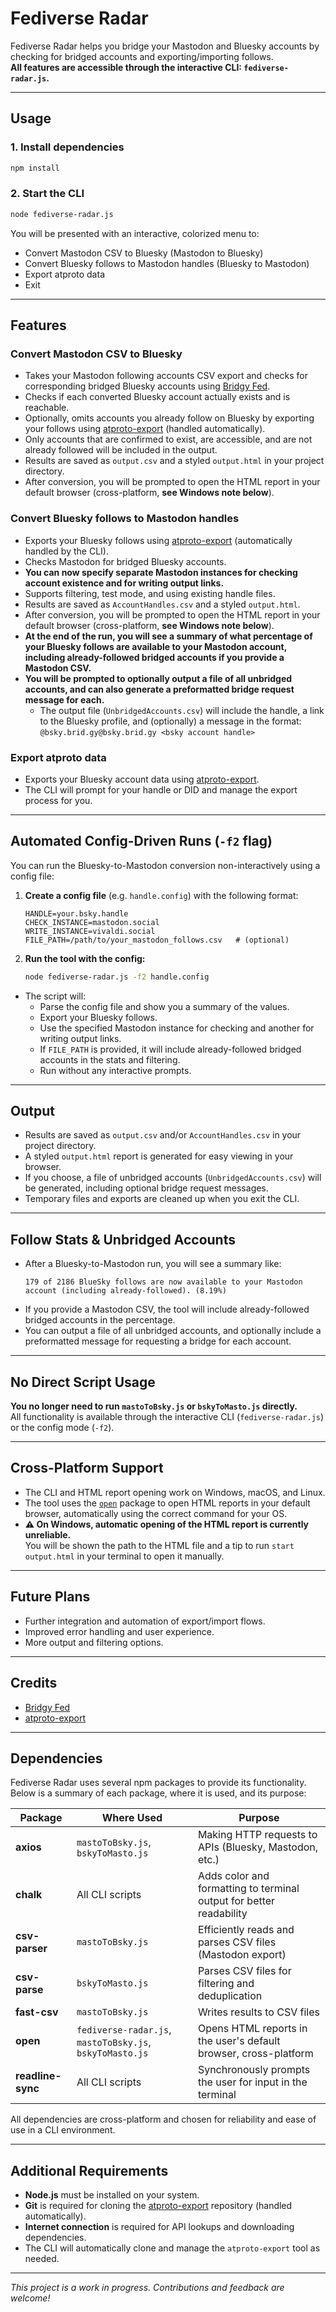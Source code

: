 # Fediverse Radar

Fediverse Radar helps you bridge your Mastodon and Bluesky accounts by checking for bridged accounts and exporting/importing follows.  
**All features are accessible through the interactive CLI: `fediverse-radar.js`.**

---

## Usage

### 1. Install dependencies

```sh
npm install
```

### 2. Start the CLI

```sh
node fediverse-radar.js
```

You will be presented with an interactive, colorized menu to:

- Convert Mastodon CSV to Bluesky (Mastodon to Bluesky)
- Convert Bluesky follows to Mastodon handles (Bluesky to Mastodon)
- Export atproto data
- Exit

---

## Features

### Convert Mastodon CSV to Bluesky

- Takes your Mastodon following accounts CSV export and checks for corresponding bridged Bluesky accounts using [Bridgy Fed](https://fed.brid.gy/).
- Checks if each converted Bluesky account actually exists and is reachable.
- Optionally, omits accounts you already follow on Bluesky by exporting your follows using [atproto-export](https://github.com/rdp-studio/atproto-export) (handled automatically).
- Only accounts that are confirmed to exist, are accessible, and are not already followed will be included in the output.
- Results are saved as `output.csv` and a styled `output.html` in your project directory.
- After conversion, you will be prompted to open the HTML report in your default browser (cross-platform, **see Windows note below**).

### Convert Bluesky follows to Mastodon handles

- Exports your Bluesky follows using [atproto-export](https://github.com/rdp-studio/atproto-export) (automatically handled by the CLI).
- Checks Mastodon for bridged Bluesky accounts.
- **You can now specify separate Mastodon instances for checking account existence and for writing output links.**
- Supports filtering, test mode, and using existing handle files.
- Results are saved as `AccountHandles.csv` and a styled `output.html`.
- After conversion, you will be prompted to open the HTML report in your default browser (cross-platform, **see Windows note below**).
- **At the end of the run, you will see a summary of what percentage of your Bluesky follows are available to your Mastodon account, including already-followed bridged accounts if you provide a Mastodon CSV.**
- **You will be prompted to optionally output a file of all unbridged accounts, and can also generate a preformatted bridge request message for each.**  
  - The output file (`UnbridgedAccounts.csv`) will include the handle, a link to the Bluesky profile, and (optionally) a message in the format:  
    `@bsky.brid.gy@bsky.brid.gy <bsky account handle>`

### Export atproto data

- Exports your Bluesky account data using [atproto-export](https://github.com/rdp-studio/atproto-export).
- The CLI will prompt for your handle or DID and manage the export process for you.

---

## Automated Config-Driven Runs (`-f2` flag)

You can run the Bluesky-to-Mastodon conversion non-interactively using a config file:

1. **Create a config file** (e.g. `handle.config`) with the following format:
    ```
    HANDLE=your.bsky.handle
    CHECK_INSTANCE=mastodon.social
    WRITE_INSTANCE=vivaldi.social
    FILE_PATH=/path/to/your_mastodon_follows.csv   # (optional)
    ```

2. **Run the tool with the config:**
    ```sh
    node fediverse-radar.js -f2 handle.config
    ```

- The script will:
  - Parse the config file and show you a summary of the values.
  - Export your Bluesky follows.
  - Use the specified Mastodon instance for checking and another for writing output links.
  - If `FILE_PATH` is provided, it will include already-followed bridged accounts in the stats and filtering.
  - Run without any interactive prompts.

---

## Output

- Results are saved as `output.csv` and/or `AccountHandles.csv` in your project directory.
- A styled `output.html` report is generated for easy viewing in your browser.
- If you choose, a file of unbridged accounts (`UnbridgedAccounts.csv`) will be generated, including optional bridge request messages.
- Temporary files and exports are cleaned up when you exit the CLI.

---

## Follow Stats & Unbridged Accounts

- After a Bluesky-to-Mastodon run, you will see a summary like:
  ```
  179 of 2186 BlueSky follows are now available to your Mastodon account (including already-followed). (8.19%)
  ```
- If you provide a Mastodon CSV, the tool will include already-followed bridged accounts in the percentage.
- You can output a file of all unbridged accounts, and optionally include a preformatted message for requesting a bridge for each account.

---

## No Direct Script Usage

**You no longer need to run `mastoToBsky.js` or `bskyToMasto.js` directly.**  
All functionality is available through the interactive CLI (`fediverse-radar.js`) or the config mode (`-f2`).

---

## Cross-Platform Support

- The CLI and HTML report opening work on Windows, macOS, and Linux.
- The tool uses the [`open`](https://www.npmjs.com/package/open) package to open HTML reports in your default browser, automatically using the correct command for your OS.
- **⚠️ On Windows, automatic opening of the HTML report is currently unreliable.**  
  You will be shown the path to the HTML file and a tip to run `start output.html` in your terminal to open it manually.

---

## Future Plans

- Further integration and automation of export/import flows.
- Improved error handling and user experience.
- More output and filtering options.

---

## Credits

- [Bridgy Fed](https://fed.brid.gy/)
- [atproto-export](https://github.com/rdp-studio/atproto-export)

---

## Dependencies

Fediverse Radar uses several npm packages to provide its functionality. Below is a summary of each package, where it is used, and its purpose:

| Package         | Where Used                      | Purpose                                                                 |
|-----------------|--------------------------------|-------------------------------------------------------------------------|
| **axios**       | `mastoToBsky.js`, `bskyToMasto.js` | Making HTTP requests to APIs (Bluesky, Mastodon, etc.)                  |
| **chalk**       | All CLI scripts                | Adds color and formatting to terminal output for better readability     |
| **csv-parser**  | `mastoToBsky.js`               | Efficiently reads and parses CSV files (Mastodon export)                |
| **csv-parse**   | `bskyToMasto.js`               | Parses CSV files for filtering and deduplication                        |
| **fast-csv**    | `mastoToBsky.js`               | Writes results to CSV files                                             |
| **open**        | `fediverse-radar.js`, `mastoToBsky.js`, `bskyToMasto.js` | Opens HTML reports in the user's default browser, cross-platform        |
| **readline-sync** | All CLI scripts              | Synchronously prompts the user for input in the terminal                |

All dependencies are cross-platform and chosen for reliability and ease of use in a CLI environment.

---

## Additional Requirements

- **Node.js** must be installed on your system.
- **Git** is required for cloning the [atproto-export](https://github.com/rdp-studio/atproto-export) repository (handled automatically).
- **Internet connection** is required for API lookups and downloading dependencies.
- The CLI will automatically clone and manage the `atproto-export` tool as needed.

---

_This project is a work in progress. Contributions and feedback are welcome!_
